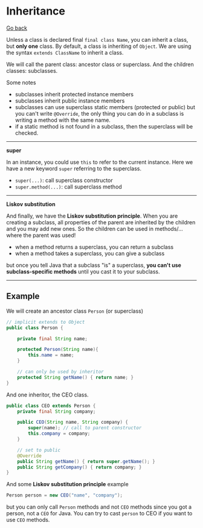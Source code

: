 # Inheritance

[Go back](..)

Unless a class is declared final `final class Name`, you can inherit a class, but **only one** class. By default, a class is inheriting of `Object`. We are using the syntax `extends ClassName` to inherit a class.

We will call the parent class: ancestor class or superclass. And the children classes: subclasses.

Some notes

* subclasses inherit protected instance members
* subclasses inherit public instance members
* subclasses can use superclass static members (protected or public) but you can't write `@Override`, the only thing you can do in a subclass is writing a method with the same name.
* if a static method is not found in a subclass, then the superclass will be checked.

<hr class="sl">

**super**

In an instance, you could use `this` to refer to the current instance. Here we have a new keyword `super` referring to the superclass.

* `super(...)`: call superclass constructor
* `super.method(...)`: call superclass method

<hr class="sr">

**Liskov substitution**

And finally, we have the **Liskov substitution principle**. When you are creating a subclass, all properties of the parent are inherited by the children and you may add new ones. So the children can be used in methods/... where the parent was used!

* when a method returns a superclass, you can return a subclass
* when a method takes a superclass, you can give a subclass

but once you tell Java that a subclass "is" a superclass, **you can't use subclass-specific methods** until you cast it to your subclass.

<hr class="sl">

## Example

We will create an ancestor class `Person` (or superclass)

```java
// implicit extends to Object
public class Person {

    private final String name;

    protected Person(String name){
        this.name = name;
    }

    // can only be used by inheritor
    protected String getName() { return name; }
}
```

And one inheritor, the CEO class.

```java
public class CEO extends Person {
    private final String company;

    public CEO(String name, String company) {
        super(name); // call to parent constructor
        this.company = company;
    }

    // set to public
    @Override
    public String getName() { return super.getName(); }
    public String getCompany() { return company; }
}
```

And some **Liskov substitution principle** example

```java
Person person = new CEO("name", "company");
```

but you can only call `Person` methods and not `CEO` methods since you got a person, not a `CEO` for Java. You can try to cast `person` to CEO if you want to use `CEO` methods.